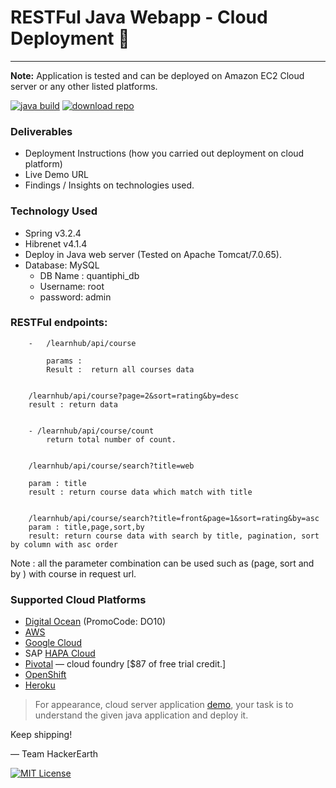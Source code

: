 # RESTFul Java Webapp -  Cloud Deployment 🔮
**************************************************************

**Note:** Application is tested and can be deployed on Amazon EC2 Cloud server or any other listed platforms.

[![java build](https://img.shields.io/badge/build-Java-blue.svg?style=plastic)](#)  [![download repo](https://img.shields.io/badge/download-repo-green.svg?style=plastic)](https://github.com/mayurah/Cloud-Deployment/archive/master.zip)


### Deliverables
* Deployment Instructions (how you carried out deployment on cloud platform)
* Live Demo URL
* Findings / Insights on technologies used.

### Technology Used
* Spring v3.2.4
* Hibrenet v4.1.4
* Deploy in Java web server (Tested on Apache Tomcat/7.0.65).
* Database: MySQL
  - DB Name : quantiphi_db
  - Username:	root
  - password:	admin

### RESTFul endpoints:

```
	- 	/learnhub/api/course
	
		params : 
		Result :  return all courses data

	
	/learnhub/api/course?page=2&sort=rating&by=desc
	result : return data

	
	- /learnhub/api/course/count
		return total number of count.
	
	
	/learnhub/api/course/search?title=web
	
	param : title
	result : return course data which match with title
	
	
	/learnhub/api/course/search?title=front&page=1&sort=rating&by=asc
	param : title,page,sort,by
	result: return course data with search by title, pagination, sort by column with asc order
```
	
Note : all the parameter combination can be used such as (page, sort and by ) with course in request url.
	
	

### Supported Cloud Platforms
- [Digital Ocean](https://m.do.co/c/cb7469160ee8) (PromoCode: DO10)
- [AWS](https://aws.amazon.com/free/)
- [Google Cloud](https://cloud.google.com/free-trial/)
- SAP [HAPA Cloud](https://hcp.sap.com/try.html)
- [Pivotal](https://run.pivotal.io/pricing/) — cloud foundry   [$87 of free trial credit.]
- [OpenShift](https://www.openshift.com/pricing/)
- [Heroku](https://www.heroku.com/pricing)

> For appearance, cloud server application [demo](http://cloud-deploy.0x10.info/learnhub/), your task is to understand the given java application and deploy it.


Keep shipping!

— Team HackerEarth

[![MIT License](https://img.shields.io/badge/License-MIT-blue.svg?style=flat-square)](https://github.com/mayurah/Cloud-Deployment/blob/master/LICENSE)
